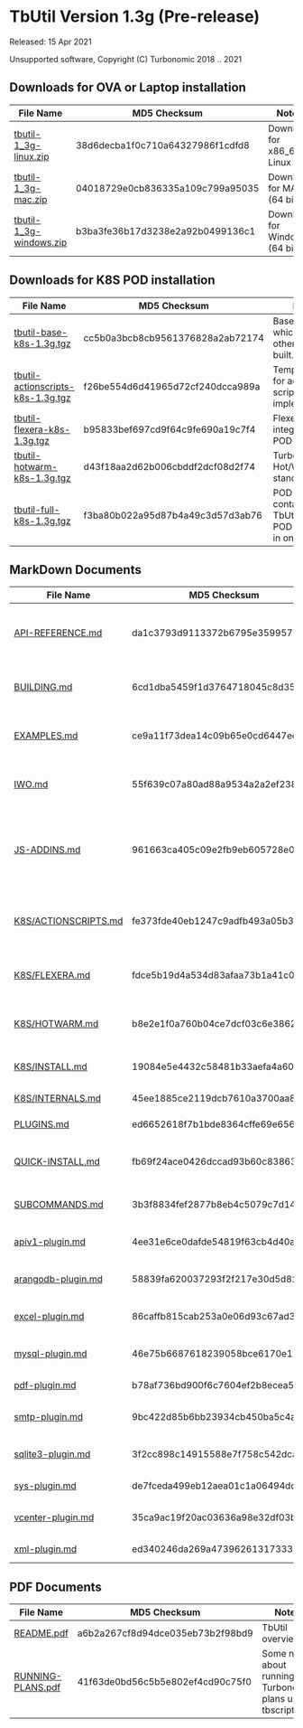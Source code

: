 # TbUtil Version 1.3g (Pre-release)

Released: 15 Apr 2021

Unsupported software, Copyright (C) Turbonomic 2018 .. 2021

## Downloads for OVA or Laptop installation

| File Name | MD5 Checksum | Notes |
| --------- | ------------ | ----- |
| [tbutil-1_3g-linux.zip](https:/turbonomic/tbutil/releases/download/1.3g/tbutil-1_3g-linux.zip) | 38d6decba1f0c710a64327986f1cdfd8 | Download for x86_64 Linux |
| [tbutil-1_3g-mac.zip](https:/turbonomic/tbutil/releases/download/1.3g/tbutil-1_3g-mac.zip) | 04018729e0cb836335a109c799a95035 | Download for MAC (64 bit) |
| [tbutil-1_3g-windows.zip](https:/turbonomic/tbutil/releases/download/1.3g/tbutil-1_3g-windows.zip) | b3ba3fe36b17d3238e2a92b0499136c1 | Download for Windows (64 bit) |

## Downloads for K8S POD installation

| File Name | MD5 Checksum | Notes |
| --------- | ------------ | ----- |
| [tbutil-base-k8s-1.3g.tgz](https:/turbonomic/tbutil/releases/download/1.3g/tbutil-base-k8s-1.3g.tgz) | cc5b0a3bcb8cb9561376828a2ab72174 | Base POD from which all others are built. |
| [tbutil-actionscripts-k8s-1.3g.tgz](https:/turbonomic/tbutil/releases/download/1.3g/tbutil-actionscripts-k8s-1.3g.tgz) | f26be554d6d41965d72cf240dcca989a | Template POD for action script implementation |
| [tbutil-flexera-k8s-1.3g.tgz](https:/turbonomic/tbutil/releases/download/1.3g/tbutil-flexera-k8s-1.3g.tgz) | b95833bef697cd9f64c9fe690a19c7f4 | Flexera integration POD |
| [tbutil-hotwarm-k8s-1.3g.tgz](https:/turbonomic/tbutil/releases/download/1.3g/tbutil-hotwarm-k8s-1.3g.tgz) | d43f18aa2d62b006cbddf2dcf08d2f74 | Turbonomic Hot/Warm standby POD. |
| [tbutil-full-k8s-1.3g.tgz](https:/turbonomic/tbutil/releases/download/1.3g/tbutil-full-k8s-1.3g.tgz) | f3ba80b022a95d87b4a49c3d57d3ab76 | POD containing all TbUtil K8S POD features in one. |

## MarkDown Documents

| File Name | MD5 Checksum | Notes |
| --------- | ------------ | ----- |
| [API-REFERENCE.md](../docs/1.3g/API-REFERENCE.md) | da1c3793d9113372b6795e3599573581 | REST API Reference (For Turbonomic 6.4.35) |
| [BUILDING.md](../docs/1.3g/BUILDING.md) | 6cd1dba5459f1d3764718045c8d355b0 | TButil 1.3g - Building from source |
| [EXAMPLES.md](../docs/1.3g/EXAMPLES.md) | ce9a11f73dea14c09b65e0cd6447ec96 | TButil (VERSION) - Example scripts |
| [IWO.md](../docs/1.3g/IWO.md) | 55f639c07a80ad88a9534a2a2ef23896 | TBUtil 1.3g IWO Instance Credentials |
| [JS-ADDINS.md](../docs/1.3g/JS-ADDINS.md) | 961663ca405c09e2fb9eb605728e0208 | Add-ins available to TBUtil 1.3g JS formatters and TBScripts |
| [K8S/ACTIONSCRIPTS.md](../docs/1.3g/K8S/ACTIONSCRIPTS.md) | fe373fde40eb1247c9adfb493a05b308 | TBUtil Template Action Scripts POD |
| [K8S/FLEXERA.md](../docs/1.3g/K8S/FLEXERA.md) | fdce5b19d4a534d83afaa73b1a41c04e | TBUtil Flexera intergration POD |
| [K8S/HOTWARM.md](../docs/1.3g/K8S/HOTWARM.md) | b8e2e1f0a760b04ce7dcf03c6e3862a9 | TBUtil Hot/Warm Standby POD |
| [K8S/INSTALL.md](../docs/1.3g/K8S/INSTALL.md) | 19084e5e4432c58481b33aefa4a60476 | Installing TBUtil PODs |
| [K8S/INTERNALS.md](../docs/1.3g/K8S/INTERNALS.md) | 45ee1885ce2119dcb7610a3700aa8588 | TBUtil POD Internals. |
| [PLUGINS.md](../docs/1.3g/PLUGINS.md) | ed6652618f7b1bde8364cffe69e6565c | TB Script Plugins |
| [QUICK-INSTALL.md](../docs/1.3g/QUICK-INSTALL.md) | fb69f24ace0426dccad93b60c8386373 | TBUtil 1.3g Quick Install Guide. |
| [SUBCOMMANDS.md](../docs/1.3g/SUBCOMMANDS.md) | 3b3f8834fef2877b8eb4c5079c7d1415 | TBUtil 1.3g Sub Commands |
| [apiv1-plugin.md](../docs/1.3g/apiv1-plugin.md) | 4ee31e6ce0dafde54819f63cb4d40a73 | API V1 plugin for TBUtil |
| [arangodb-plugin.md](../docs/1.3g/arangodb-plugin.md) | 58839fa620037293f2f217e30d5d82a4 | ArangoDB plugin for TBUtil |
| [excel-plugin.md](../docs/1.3g/excel-plugin.md) | 86caffb815cab253a0e06d93c67ad376 | EXCEL plugin for TBUtil |
| [mysql-plugin.md](../docs/1.3g/mysql-plugin.md) | 46e75b6687618239058bce6170e12c8f | MySQL Plugin for TBUtil |
| [pdf-plugin.md](../docs/1.3g/pdf-plugin.md) | b78af736bd900f6c7604ef2b8ecea57f | PDF Plugin for TBUtil |
| [smtp-plugin.md](../docs/1.3g/smtp-plugin.md) | 9bc422d85b6bb23934cb450ba5c4a2bc | SMTP Plugin for TBUtil |
| [sqlite3-plugin.md](../docs/1.3g/sqlite3-plugin.md) | 3f2cc898c14915588e7f758c542dca9c | SqLite3 Plugin for TBUtil |
| [sys-plugin.md](../docs/1.3g/sys-plugin.md) | de7fceda499eb12aea01c1a06494dd34 | SYS Plugin for TBUtil |
| [vcenter-plugin.md](../docs/1.3g/vcenter-plugin.md) | 35ca9ac19f20ac03636a98e32df03b27 | vCenter plugin for TBUtil |
| [xml-plugin.md](../docs/1.3g/xml-plugin.md) | ed340246da269a473962613173332490 | XML Plugin for TBUtil |

## PDF Documents

| File Name | MD5 Checksum | Notes |
| --------- | ------------ | ----- |
| [README.pdf](https:/turbonomic/tbutil/releases/download/1.3g/README.pdf) | a6b2a267cf8d94dce035eb73b2f98bd9 | TbUtil overview |
| [RUNNING-PLANS.pdf](https:/turbonomic/tbutil/releases/download/1.3g/RUNNING-PLANS.pdf) | 41f63de0bd56c5b5e802ef4cd90c75f0 | Some notes about running Turbonomic plans using tbscript. |

